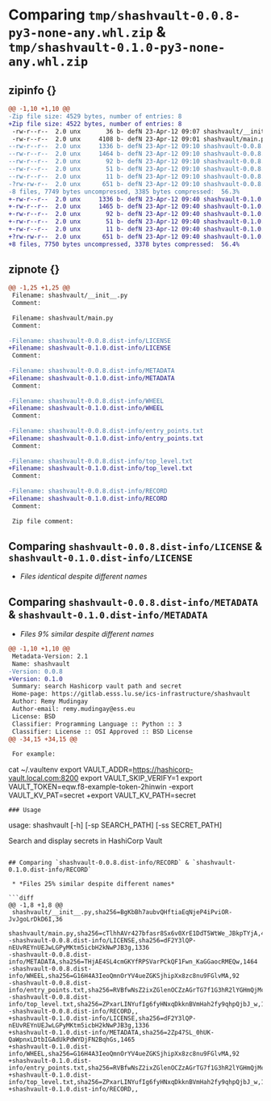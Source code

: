 # Comparing `tmp/shashvault-0.0.8-py3-none-any.whl.zip` & `tmp/shashvault-0.1.0-py3-none-any.whl.zip`

## zipinfo {}

```diff
@@ -1,10 +1,10 @@
-Zip file size: 4529 bytes, number of entries: 8
+Zip file size: 4522 bytes, number of entries: 8
 -rw-r--r--  2.0 unx       36 b- defN 23-Apr-12 09:07 shashvault/__init__.py
 -rw-r--r--  2.0 unx     4108 b- defN 23-Apr-12 09:01 shashvault/main.py
--rw-r--r--  2.0 unx     1336 b- defN 23-Apr-12 09:10 shashvault-0.0.8.dist-info/LICENSE
--rw-r--r--  2.0 unx     1464 b- defN 23-Apr-12 09:10 shashvault-0.0.8.dist-info/METADATA
--rw-r--r--  2.0 unx       92 b- defN 23-Apr-12 09:10 shashvault-0.0.8.dist-info/WHEEL
--rw-r--r--  2.0 unx       51 b- defN 23-Apr-12 09:10 shashvault-0.0.8.dist-info/entry_points.txt
--rw-r--r--  2.0 unx       11 b- defN 23-Apr-12 09:10 shashvault-0.0.8.dist-info/top_level.txt
-?rw-rw-r--  2.0 unx      651 b- defN 23-Apr-12 09:10 shashvault-0.0.8.dist-info/RECORD
-8 files, 7749 bytes uncompressed, 3385 bytes compressed:  56.3%
+-rw-r--r--  2.0 unx     1336 b- defN 23-Apr-12 09:40 shashvault-0.1.0.dist-info/LICENSE
+-rw-r--r--  2.0 unx     1465 b- defN 23-Apr-12 09:40 shashvault-0.1.0.dist-info/METADATA
+-rw-r--r--  2.0 unx       92 b- defN 23-Apr-12 09:40 shashvault-0.1.0.dist-info/WHEEL
+-rw-r--r--  2.0 unx       51 b- defN 23-Apr-12 09:40 shashvault-0.1.0.dist-info/entry_points.txt
+-rw-r--r--  2.0 unx       11 b- defN 23-Apr-12 09:40 shashvault-0.1.0.dist-info/top_level.txt
+?rw-rw-r--  2.0 unx      651 b- defN 23-Apr-12 09:40 shashvault-0.1.0.dist-info/RECORD
+8 files, 7750 bytes uncompressed, 3378 bytes compressed:  56.4%
```

## zipnote {}

```diff
@@ -1,25 +1,25 @@
 Filename: shashvault/__init__.py
 Comment: 
 
 Filename: shashvault/main.py
 Comment: 
 
-Filename: shashvault-0.0.8.dist-info/LICENSE
+Filename: shashvault-0.1.0.dist-info/LICENSE
 Comment: 
 
-Filename: shashvault-0.0.8.dist-info/METADATA
+Filename: shashvault-0.1.0.dist-info/METADATA
 Comment: 
 
-Filename: shashvault-0.0.8.dist-info/WHEEL
+Filename: shashvault-0.1.0.dist-info/WHEEL
 Comment: 
 
-Filename: shashvault-0.0.8.dist-info/entry_points.txt
+Filename: shashvault-0.1.0.dist-info/entry_points.txt
 Comment: 
 
-Filename: shashvault-0.0.8.dist-info/top_level.txt
+Filename: shashvault-0.1.0.dist-info/top_level.txt
 Comment: 
 
-Filename: shashvault-0.0.8.dist-info/RECORD
+Filename: shashvault-0.1.0.dist-info/RECORD
 Comment: 
 
 Zip file comment:
```

## Comparing `shashvault-0.0.8.dist-info/LICENSE` & `shashvault-0.1.0.dist-info/LICENSE`

 * *Files identical despite different names*

## Comparing `shashvault-0.0.8.dist-info/METADATA` & `shashvault-0.1.0.dist-info/METADATA`

 * *Files 9% similar despite different names*

```diff
@@ -1,10 +1,10 @@
 Metadata-Version: 2.1
 Name: shashvault
-Version: 0.0.8
+Version: 0.1.0
 Summary: search Hashicorp vault path and secret
 Home-page: https://gitlab.esss.lu.se/ics-infrastructure/shashvault
 Author: Remy Mudingay
 Author-email: remy.mudingay@ess.eu
 License: BSD
 Classifier: Programming Language :: Python :: 3
 Classifier: License :: OSI Approved :: BSD License
@@ -34,15 +34,15 @@
 
 For example:
 ```
 cat ~/.vaultenv
 export VAULT_ADDR=https://hashicorp-vault.local.com:8200
 export VAULT_SKIP_VERIFY=1
 export VAULT_TOKEN=eqw.f8-example-token-2hinwin
-export VAULT_KV_PAT=secret
+export VAULT_KV_PATH=secret
 ```
 ### Usage
 ```
 usage: shashvault [-h] [-sp SEARCH_PATH] [-ss SECRET_PATH]
 
 Search and display secrets in HashiCorp Vault
```

## Comparing `shashvault-0.0.8.dist-info/RECORD` & `shashvault-0.1.0.dist-info/RECORD`

 * *Files 25% similar despite different names*

```diff
@@ -1,8 +1,8 @@
 shashvault/__init__.py,sha256=BgKbBh7aubvQHftiaEqNjeP4iPviOR-JvJgoLrDkD6I,36
 shashvault/main.py,sha256=cTlhhAVr427bfasr8Sx6v0XrE1DdT5WtWe_JBkpTYjA,4108
-shashvault-0.0.8.dist-info/LICENSE,sha256=dF2Y3lQP-nEUvREYnUEJwLGPyMKtm5icbH2kNwPJB3g,1336
-shashvault-0.0.8.dist-info/METADATA,sha256=THjAE4SL4cmGKYfRPSVarPCkQF1Fwn_KaGGaocRMEQw,1464
-shashvault-0.0.8.dist-info/WHEEL,sha256=G16H4A3IeoQmnOrYV4ueZGKSjhipXx8zc8nu9FGlvMA,92
-shashvault-0.0.8.dist-info/entry_points.txt,sha256=RVBfwNsZ2ixZGlenOCZzAGrTG7f1G3hR2lYGHmQjMcs,51
-shashvault-0.0.8.dist-info/top_level.txt,sha256=ZPxarLINYufIg6fyHNxqDkknBVmHah2fy9qhpQjbJ_w,11
-shashvault-0.0.8.dist-info/RECORD,,
+shashvault-0.1.0.dist-info/LICENSE,sha256=dF2Y3lQP-nEUvREYnUEJwLGPyMKtm5icbH2kNwPJB3g,1336
+shashvault-0.1.0.dist-info/METADATA,sha256=2Zp47SL_0hUK-QaWpnxLDtbIGAdUkPdWYDjFN2BqhGs,1465
+shashvault-0.1.0.dist-info/WHEEL,sha256=G16H4A3IeoQmnOrYV4ueZGKSjhipXx8zc8nu9FGlvMA,92
+shashvault-0.1.0.dist-info/entry_points.txt,sha256=RVBfwNsZ2ixZGlenOCZzAGrTG7f1G3hR2lYGHmQjMcs,51
+shashvault-0.1.0.dist-info/top_level.txt,sha256=ZPxarLINYufIg6fyHNxqDkknBVmHah2fy9qhpQjbJ_w,11
+shashvault-0.1.0.dist-info/RECORD,,
```

